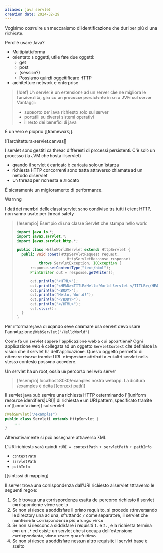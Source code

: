 ```yaml
---
aliases: java servlet
creation date: 2024-02-29
---
```


Voglaimo costruire un meccanismo di identificazione che duri per più di una richiesta.

Perchè usare Java?
- Multipiattaforma
- orientato a oggetti, utile fare due oggetti:
	- get
	- post
	- (session?)
	- Possiamo quindi oggettificare HTTP
- architetture network e enterprise

>[!def]
>Un servlet è un estensione ad un server che ne migliora le funzionalità, gira su un processo persistente in un a JVM sul server
>Vantaggi:
>- supporto per java richiesto solo sul server
>- portatili su diversi sistemi operativi
>- il resto dei benefici di java

È un vero e proprio [[framework]].

![[architettura-servlet.canvas]]


I servlet sono gestiti da thread differenti di processi persistenti.
C'è solo un processo (la JVM che hosta il servlet)
- quando il servlet è caricato è caricata solo un'istanza
- richiesta HTTP concorrenti sono tratta attraverso chiamate ad un metodo di servlet
- Un thread per richiesta è allocato

È sicuramente un miglioramento di performance. 


> [!warning]
>
>I dati dei membri delle classi servlet sono condivise tra tutti i client HTTP, non vanno usate per thread safety


>[!esempio] Esempio di una classe Servlet che stampa hello world
>```java
>import java.io.*;
>import javax.servlet.*;
>import javax.servlet.http.*;
>
>public class HelloWorldServlet extends HttpServlet {
>	public void doGet(HttpServletRequest request,
 >                        HttpServletResponse response)
>			throws ServletException, IOException {
>		response.setContentType("text/html");
>		PrintWriter out = response.getWriter();
>		
>		out.println("<HTML>");
>		out.println("<HEAD><TITLE>Hello World Servlet </TITLE></HEAD>");
>		out.println("<BODY>");
>		out.println("Hello, World!");
>		out.println("</BODY>");
>		out.println("</HTML>");
>		out.close();
>	}
>}
>```


Per informare java di uqando deve chiamare una servlet devo usare l'annotazione `@WebServlet("/HelloWorld")`

Come fa un servlet sapere l'applicazione web a cui appartiene? 
Ogni applicazione web è collegata ad un oggetto `ServletContext` che definisce la vision che il servlet ha dell'applicazione. Questo oggetto permetto di ottenere risorse tramite URL e impostare attributi a cui altri servlet nello stesso contesto possono accedere.

Un servlet ha un root, ossia un percorso nel web server

>[!esempio]
>localhost:8080/examples nostra webapp. La dicitura /examples è detta [[context path]]


Il servlet java può servire una richiesta HTTP determinando l'[[uniform resource identifiers|URI]] di richiesta e un URI pattern, specificato tramite un'[[annotazione]] sul servlet
```java
@WebServlet("/examples")
public class Servlet1 extends HttpServlet {
	...
}
```
Alternativamente si può assegnare attraverso XML


L'URI richiesto sarà quindi
`rURI = contextPath + servletPath + pathInfo`
- `contextPath`
- `servletPath`
- `pathInfo`

[[sintassi di mapping]]

Il server trova una corrispondenza dall'URI richiesto al servlet attraverso le seguenti regole:
1. Se è trovata una corrispondenza esatta del percorso richiesto il servlet corrispondente viene scelto
2. Se non si riesce a soddisfare il primo requisito, si procede attraversando le directory una ad una, sfruttando `/` come separatore, il servlet che mantiene la corrispondenza più a lungo vince
3. Se non si riescono a siddisfare i requisiti `1.` e `2.`, e la richiesta termina con un `.*` ed esiste un servlet che si occupa dell'estensione corrispondente, viene scelto quest'ultimo
4. Se non si riesce a soddisfare nessun altro requisito il servlet base è scelto